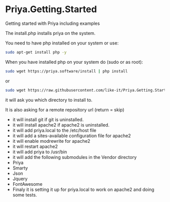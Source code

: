# Priya.Getting.Started
Getting started with Priya including examples

The install.php installs priya on the system.

You need to have php installed on your system or use:

```bash
sudo apt-get install php -y
```

When you have installed php on your system do (sudo or as root):

```bash
sudo wget https://priya.software/install | php install
```

or

```bash
sudo wget https://raw.githubusercontent.com/like-it/Priya.Getting.Started/master/install.php | php install.php
```

it will ask you which directory to install to.

It is also asking for a remote repository url (return = skip)

- it will install git if git is uninstalled.
- it will install apache2 if apache2 is uninstalled.
- it will add priya.local to the /etc/host file
- it will add a sites-available configuration file for apache2
- it will enable modrewrite for apache2
- it will restart apache2
- it will add priya to /usr/bin
- it will add the following submodules in the Vendor directory
- Priya
- Smarty
- Json
- Jquery
- FontAwesome
- Finaly it is setting it up for priya.local to work on apache2 and doing some tests.



